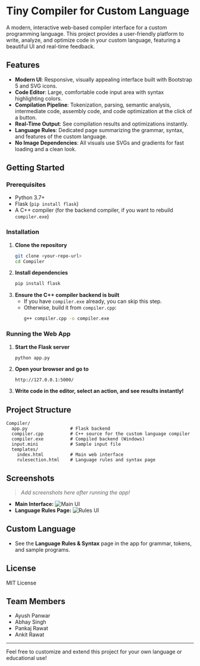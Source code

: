 # Tiny Compiler for Custom Language

A modern, interactive web-based compiler interface for a custom programming language. This project provides a user-friendly platform to write, analyze, and optimize code in your custom language, featuring a beautiful UI and real-time feedback.

## Features

- **Modern UI**: Responsive, visually appealing interface built with Bootstrap 5 and SVG icons.
- **Code Editor**: Large, comfortable code input area with syntax highlighting colors.
- **Compilation Pipeline**: Tokenization, parsing, semantic analysis, intermediate code, assembly code, and code optimization at the click of a button.
- **Real-Time Output**: See compilation results and optimizations instantly.
- **Language Rules**: Dedicated page summarizing the grammar, syntax, and features of the custom language.
- **No Image Dependencies**: All visuals use SVGs and gradients for fast loading and a clean look.

## Getting Started

### Prerequisites
- Python 3.7+
- Flask (`pip install flask`)
- A C++ compiler (for the backend compiler, if you want to rebuild `compiler.exe`)

### Installation
1. **Clone the repository**
   ```bash
   git clone <your-repo-url>
   cd Compiler
   ```
2. **Install dependencies**
   ```bash
   pip install flask
   ```
3. **Ensure the C++ compiler backend is built**
   - If you have `compiler.exe` already, you can skip this step.
   - Otherwise, build it from `compiler.cpp`:
     ```bash
     g++ compiler.cpp -o compiler.exe
     ```

### Running the Web App
1. **Start the Flask server**
   ```bash
   python app.py
   ```
2. **Open your browser and go to**
   ```
   http://127.0.0.1:5000/
   ```
3. **Write code in the editor, select an action, and see results instantly!**

## Project Structure
```
Compiler/
  app.py                # Flask backend
  compiler.cpp          # C++ source for the custom language compiler
  compiler.exe          # Compiled backend (Windows)
  input.mini            # Sample input file
  templates/
    index.html          # Main web interface
    rulesection.html    # Language rules and syntax page
```

## Screenshots
> _Add screenshots here after running the app!_

- **Main Interface:**
  ![Main UI](screenshots/main-ui.png)
- **Language Rules Page:**
  ![Rules UI](screenshots/rules-ui.png)

## Custom Language
- See the **Language Rules & Syntax** page in the app for grammar, tokens, and sample programs.

## License
MIT License

## Team Members

- Ayush Panwar
- Abhay Singh
- Pankaj Rawat
- Ankit Rawat

---
Feel free to customize and extend this project for your own language or educational use!
